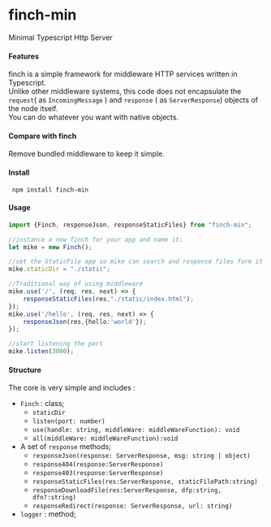 # finch-min
 Minimal Typescript Http Server

#### Features
finch is a simple framework for middleware HTTP services written in Typescript.   
Unlike other middleware systems, this code does not encapsulate the `request`( as
 `IncomingMessage` ) and `response` ( as `ServerResponse`) objects of the node itself.  
You can do whatever you want with native objects.

#### Compare with finch
Remove bundled middleware to keep it simple.

#### Install
` npm install finch-min`

#### Usage

```typescript
import {Finch, responseJson, responseStaticFiles} from "finch-min";

//instance a new finch for your app and name it;
let mike = new Finch();

//set the StaticFile app so mike can search and response files form it
mike.staticDir = "./static";

//Traditional way of using middleware
mike.use('/', (req, res, next) => {
    responseStaticFiles(res,"./static/index.html");
});
mike.use('/hello', (req, res, next) => {
    responseJson(res,{hello:'world'});
});

//start listening the port
mike.listen(3000);
```

#### Structure
The core is very simple and includes : 
* `Finch` : class;
    * `staticDir`
    * `listen(port: number)`
    * `use(handle: string, middleWare: middleWareFunction): void`
    * `all(middleWare: middleWareFunction):void`
* A set of `response` methods;
    * `responseJson(response: ServerResponse, msg: string | object)` 
    * `response404(response:ServerResponse) `
    * `response403(response:ServerResponse)`
    * `responseStaticFiles(res:ServerResponse, staticFilePath:string)`
    * `responseDownloadFile(res:ServerResponse, dfp:string, dfn?:string)`
    * `responseRedirect(response: ServerResponse, url: string)`
* `logger` : method;